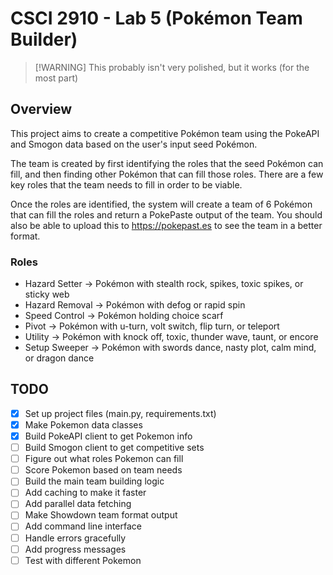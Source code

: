 # CSCI 2910 - Lab 5 (Pokémon Team Builder)

> [!WARNING] This probably isn't very polished, but it works (for the most part)

## Overview

This project aims to create a competitive Pokémon team using the PokeAPI and Smogon data based on the user's input seed Pokémon.

The team is created by first identifying the roles that the seed Pokémon can fill, and then finding other Pokémon that can fill those roles. There are a few key roles that the team needs to fill in order to be viable.

Once the roles are identified, the system will create a team of 6 Pokémon that can fill the roles and return a PokePaste output of the team. You should also be able to upload this to https://pokepast.es to see the team in a better format.

### Roles

- Hazard Setter → Pokémon with stealth rock, spikes, toxic spikes, or sticky web
- Hazard Removal → Pokémon with defog or rapid spin
- Speed Control → Pokémon holding choice scarf
- Pivot → Pokémon with u-turn, volt switch, flip turn, or teleport
- Utility → Pokémon with knock off, toxic, thunder wave, taunt, or encore
- Setup Sweeper → Pokémon with swords dance, nasty plot, calm mind, or dragon dance

## TODO

- [x] Set up project files (main.py, requirements.txt)
- [x] Make Pokemon data classes
- [x] Build PokeAPI client to get Pokemon info
- [ ] Build Smogon client to get competitive sets
- [ ] Figure out what roles Pokemon can fill
- [ ] Score Pokemon based on team needs
- [ ] Build the main team building logic
- [ ] Add caching to make it faster
- [ ] Add parallel data fetching
- [ ] Make Showdown team format output
- [ ] Add command line interface
- [ ] Handle errors gracefully
- [ ] Add progress messages
- [ ] Test with different Pokemon
